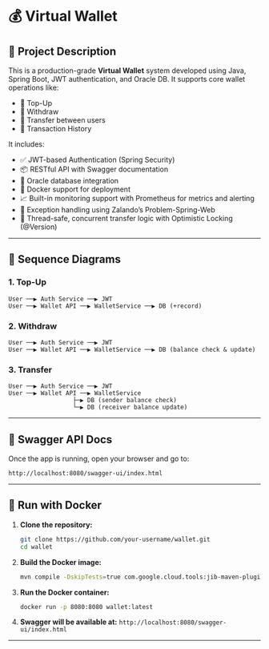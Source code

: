 
# 💰 Virtual Wallet

## 📘 Project Description

This is a production-grade **Virtual Wallet** system developed using Java, Spring Boot, JWT authentication, and Oracle DB. It supports core wallet operations like:

- 🔼 Top-Up
- 🔽 Withdraw
- 🔁 Transfer between users
- 📜 Transaction History

It includes:

- ✅ JWT-based Authentication (Spring Security)
- 📦 RESTful API with Swagger documentation
- 🐘 Oracle database integration
- 🐳 Docker support for deployment
- 📈 Built-in monitoring support with Prometheus for metrics and alerting
- 📂 Exception handling using Zalando’s Problem-Spring-Web
- 🧵 Thread-safe, concurrent transfer logic with Optimistic Locking (@Version)

---

## 🔄 Sequence Diagrams

### 1. Top-Up

```plaintext
User ──▶ Auth Service ──▶ JWT
User ──▶ Wallet API ──▶ WalletService ──▶ DB (+record)
```

### 2. Withdraw

```plaintext
User ──▶ Auth Service ──▶ JWT
User ──▶ Wallet API ──▶ WalletService ──▶ DB (balance check & update)
```

### 3. Transfer

```plaintext
User ──▶ Auth Service ──▶ JWT
User ──▶ Wallet API ──▶ WalletService
                  ├─▶ DB (sender balance check)
                  └─▶ DB (receiver balance update)
```

---

## 🧪 Swagger API Docs

Once the app is running, open your browser and go to:

```
http://localhost:8080/swagger-ui/index.html
```

---

## 🐳 Run with Docker

1. **Clone the repository:**
   ```bash
   git clone https://github.com/your-username/wallet.git
   cd wallet
   ```

2. **Build the Docker image:**
   ```bash
   mvn compile -DskipTests=true com.google.cloud.tools:jib-maven-plugin:3.2.1:dockerBuild
   ```

3. **Run the Docker container:**
   ```bash
   docker run -p 8080:8080 wallet:latest
   ```

4. **Swagger will be available at:**
   ```http://localhost:8080/swagger-ui/index.html```

---